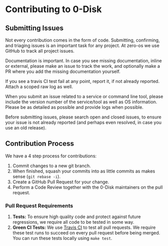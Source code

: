 # Contributing to 0-Disk

## Submitting Issues

Not every contribution comes in the form of code. Submitting, confirming, and triaging issues is an important task for any project. At zero-os we use GitHub to track all project issues.

Documentation is important. In case you see missing documentation, inline or external, please make an issue to track the work, and optionally make a PR where you add the missing documentation yourself.

If you see a travis CI test fail at any point, report it, if not already reported. Attach a scoped raw log as well.

When you submit an issue related to a service or command line tool, please include the version number of the service/tool as well as OS information. Please be as detailed as possible and provide logs when possible.

Before submitting issues, please search open and closed issues, to ensure your issue is not already reported (and perhaps even resolved, in case you use an old release).

## Contribution Process

We have a 4 step process for contributions:

1. Commit changes to a new git branch.
2. When finished, squash your commits into as little commits as makes sense (`git rebase -i`).
3. Create a GitHub Pull Request for your change.
4. Perform a Code Review together with the 0-Disk maintainers on the pull request.

### Pull Request Requirements

1. **Tests:** To ensure high quality code and protect against future regressions, we require all code to be tested in some way.
2. **Green CI Tests:** We use [Travis CI](https://travis-ci.org/) to test all pull requests. We require these test runs to succeed on every pull request before being merged. You can run these tests locally using `make test`.
